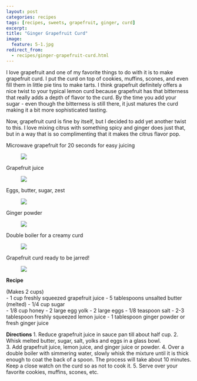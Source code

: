 ```yaml
---
layout: post
categories: recipes
tags: [recipes, sweets, grapefruit, ginger, curd]
excerpt: 
title: "Ginger Grapefruit Curd"
image:
  feature: 5-1.jpg
redirect_from: 
  - recipes/ginger-grapefruit-curd.html
---
```


I love grapefruit and one of my favorite things to do with it is to make grapefruit curd.  I put the curd on top of cookies, muffins, scones, and even fill them in little pie tins to make tarts.  I think grapefruit definitely offers a nice twist to your typical lemon curd because grapefruit has that bitterness that really adds a depth of flavor to the curd.  By the time you add your sugar - even though the bitterness is still there, it just matures the curd making it a bit more sophisticated tasting.

Now, grapefruit curd is fine by itself, but I decided to add yet another twist to this.  I love mixing citrus with something spicy and ginger does just that, but in a way that is so complimenting that it makes the citrus flavor pop.


Microwave grapefruit for 20 seconds for easy juicing

<figure> <img src='/images/5-2.jpg'> </figure>

Grapefruit juice

<figure> <img src='/images/5-3.jpg'> </figure>

Eggs, butter, sugar, zest

<figure> <img src='/images/5-4.jpg'> </figure>

Ginger powder

<figure> <img src='/images/5-5.jpg'> </figure>

Double boiler for a creamy curd

<figure> <img src='/images/5-6.jpg'> </figure>

Grapefruit curd ready to be jarred!

<figure> <img src='/images/5-7.jpg'> </figure>

<section class='recipe'>
<p><strong>Recipe</strong></p>

<p>(Makes 2 cups)                                                                           <br/>- 1 cup freshly squeezed grapefruit juice
- 5 tablespoons unsalted butter (melted)
- 1/4 cup sugar                               <br/>- 1/8 cup honey
- 2 large egg yolk
- 2 large eggs
- 1/8 teaspoon salt
- 2-3 tablespoon freshly squeezed lemon juice
- 1 tablespoon ginger powder or fresh ginger juice</p>

<p><strong>Directions</strong>
1. Reduce grapefruit juice in sauce pan till about half cup.
2. Whisk melted butter, sugar, salt, yolks and eggs in a glass bowl.<br/>3. Add grapefruit juice, lemon juice, and ginger juice or powder.
4. Over a double boiler with simmering water, slowly whisk the mixture until it is thick enough to coat the back of a spoon.  The process will take about 10 minutes.  Keep a close watch on the curd so as not to cook it.
5. Serve over your favorite cookies, muffins, scones, etc.</p></section>